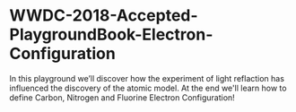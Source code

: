 # WWDC-2018-Accepted-PlaygroundBook-Electron-Configuration
 In this playground we’ll discover how the experiment of light reflaction has influenced the discovery of the atomic model. At the end we'll learn how to define Carbon, Nitrogen and Fluorine Electron Configuration!
